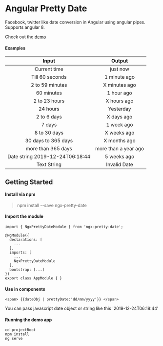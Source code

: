 # Angular Pretty Date

Facebook, twitter like date conversion in Angular using angular pipes. Supports angular 8. 

Check out the [demo](https://keshavkhatri.github.io/ngx-pretty-date "demo")

#### Examples

|   Input |  Output |
| :------------: | :------------: |
| Current time  | just now  |
| Till 60 seconds  | 1 minute ago  |
| 2 to 59 minutes  | X minutes ago  |
| 60 minutes  | 1 hour ago   |
| 2 to 23 hours  | X hours ago  |
| 24 hours  | Yesterday  |
| 2 to 6 days | X days ago  |
| 7 days | 1 week ago  |
| 8 to 30 days | X weeks ago  |
| 30 days to 365 days | X months ago  |
| more than 365 days  | more than a year ago  |
| Date string 2019-12-24T06:18:44  | 5 weeks ago  |
| Text String  | Invalid Date  |

## Getting Started

#### Install via npm

> npm install --save ngx-pretty-date

#### Import the module
    import { NgxPrettyDateModule } from 'ngx-pretty-date';
    
    @NgModule({
      declarations: [
        ...
      ],
      imports: [
        ...
        NgxPrettyDateModule
      ],
      bootstrap: [...]
    })
    export class AppModule { }

#### Use in components
    <span> {{dateObj | prettyDate:'dd/mm/yyyy'}} </span>

You can pass javascript date object or string like this '2019-12-24T06:18:44'

#### Running the demo app
    cd projectRoot
    npm install
    ng serve